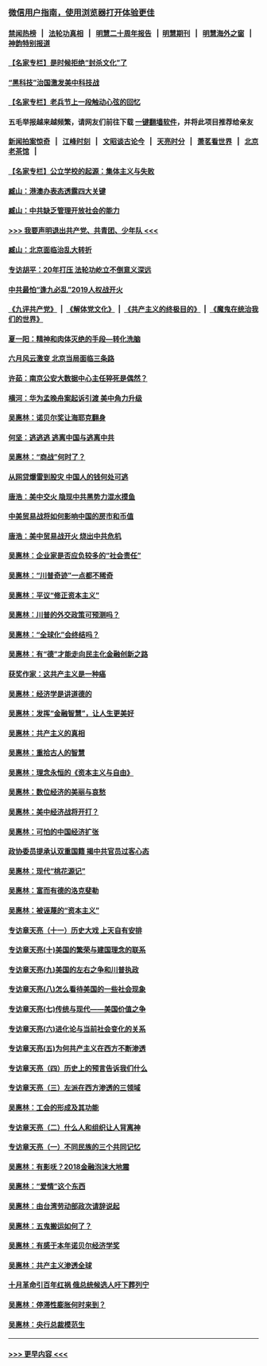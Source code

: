 ### [微信用户指南，使用浏览器打开体验更佳](https://github.com/gfw-breaker/banned-news1/blob/master/indexes/wechat-guide.md?t=0)
#### [禁闻热榜](热点新闻.md?t=0)  &nbsp;&nbsp;|&nbsp;&nbsp; [法轮功真相](https://github.com/gfw-breaker/truth/blob/master/README.md?t=0) &nbsp;&nbsp;|&nbsp;&nbsp; [明慧二十周年报告](https://github.com/gfw-breaker/mh-reports/blob/master/README.md?t=0) &nbsp;&nbsp;|&nbsp;&nbsp;[明慧期刊](https://github.com/gfw-breaker/mh-qikan) &nbsp;&nbsp;|&nbsp;&nbsp; [明慧海外之窗](https://github.com/gfw-breaker/mh-news/blob/master/README.md?t=0) &nbsp;&nbsp;|&nbsp;&nbsp; [神韵特别报道](https://github.com/gfw-breaker/mh-news/blob/master/shenyun.md?t=0)
#### [【名家专栏】是时候拒绝“封杀文化”了](../pages/nsc423/n11814093.md?t=02101444) 
#### [“黑科技”治国激发美中科技战](../pages/nsc423/n11638056.md?t=02101444) 
#### [【名家专栏】老兵节上一段触动心弦的回忆](../pages/nsc423/n11646016.md?t=02101444) 
#### 五毛举报越来越频繁，请网友们前往下载 [一键翻墙软件](https://github.com/gfw-breaker/ssr-accounts)，并将此项目推荐给亲友
#### [新闻拍案惊奇](https://github.com/gfw-breaker/banned-news1/blob/master/pages/link4.md) &nbsp;&nbsp;|&nbsp;&nbsp; [江峰时刻](https://github.com/gfw-breaker/banned-news1/blob/master/pages/link4.md) &nbsp;&nbsp;|&nbsp;&nbsp; [文昭谈古论今](https://github.com/gfw-breaker/banned-news1/blob/master/pages/link4.md) &nbsp;&nbsp;|&nbsp;&nbsp; [天亮时分](https://github.com/gfw-breaker/banned-news1/blob/master/pages/link4.md) &nbsp;&nbsp;|&nbsp;&nbsp; [萧茗看世界](https://github.com/gfw-breaker/banned-news1/blob/master/pages/link4.md) &nbsp;&nbsp;|&nbsp;&nbsp; [北京老茶馆](https://github.com/gfw-breaker/banned-news1/blob/master/pages/link4.md) &nbsp;&nbsp;|&nbsp;&nbsp; 
#### [【名家专栏】公立学校的起源：集体主义与失败](../pages/nsc423/n11601833.md?t=02101444) 
#### [臧山：港澳办表态透露四大关键](../pages/nsc423/n11421628.md?t=02101444) 
#### [臧山：中共缺乏管理开放社会的能力](../pages/nsc423/n11407457.md?t=02101444) 
#### [>>> 我要声明退出共产党、共青团、少年队 <<<](https://github.com/begood0513/goodnews/blob/master/quit/letter.md) 
#### [臧山：北京面临治乱大转折](../pages/nsc423/n11406895.md?t=02101444) 
#### [专访胡平：20年打压 法轮功屹立不倒意义深远](../pages/nsc423/n11398800.md?t=02101444) 
#### [中共最怕“逢九必乱”2019人权战开火](../pages/nsc423/n11385248.md?t=02101444) 
#### [《九评共产党》](https://github.com/begood0513/9ping.md/blob/master/README.md) &nbsp;|&nbsp; [《解体党文化》](../../../../jtdwh.md/blob/master/README.md)  &nbsp;|&nbsp; [《共产主义的终极目的》](../../../../gczydzjmd.md/blob/master/README.md) &nbsp;|&nbsp; [《魔鬼在统治我们的世界》](../../../../mgztzwmdsj.md/blob/master/README.md) 
#### [夏一阳：精神和肉体灭绝的手段—转化洗脑](../pages/nsc423/n11368250.md?t=02101444) 
#### [六月风云激变 北京当局面临三条路](../pages/nsc423/n11313668.md?t=02101444) 
#### [许茹：南京公安大数据中心主任猝死是偶然？](../pages/nsc423/n11064744.md?t=02101444) 
#### [横河：华为孟晚舟案起诉引渡 美中角力升级](../pages/nsc423/n11027230.md?t=02101444) 
#### [吴惠林：诺贝尔奖让海耶克翻身](../pages/nsc423/n10890049.md?t=02101444) 
#### [何坚：逃逃逃 逃离中国与逃离中共](../pages/nsc423/n10592891.md?t=02101444) 
#### [吴惠林：“商战”何时了？](../pages/nsc423/n10573558.md?t=02101444) 
#### [从网贷爆雷到股灾 中国人的钱何处可逃](../pages/nsc423/n10572800.md?t=02101444) 
#### [唐浩：美中交火 隐现中共黑势力混水摸鱼](../pages/nsc423/n10544040.md?t=02101444) 
#### [中美贸易战将如何影响中国的房市和币值](../pages/nsc423/n10543697.md?t=02101444) 
#### [唐浩：美中贸易战开火 烧出中共危机](../pages/nsc423/n10540126.md?t=02101444) 
#### [吴惠林：企业家是否应负较多的“社会责任”](../pages/nsc423/n10535022.md?t=02101444) 
#### [吴惠林：“川普奇迹”一点都不稀奇](../pages/nsc423/n10512808.md?t=02101444) 
#### [吴惠林：平议“修正资本主义”](../pages/nsc423/n10495724.md?t=02101444) 
#### [吴惠林：川普的外交政策可预测吗？](../pages/nsc423/n10462387.md?t=02101444) 
#### [吴惠林：“全球化”会终结吗？](../pages/nsc423/n10452838.md?t=02101444) 
#### [吴惠林：有“德”才能走向民主化金融创新之路](../pages/nsc423/n10432292.md?t=02101444) 
#### [获奖作家：这共产主义是一种癌](../pages/nsc423/n10431541.md?t=02101444) 
#### [吴惠林：经济学是讲道德的](../pages/nsc423/n10398014.md?t=02101444) 
#### [吴惠林：发挥“金融智慧”，让人生更美好](../pages/nsc423/n10375019.md?t=02101444) 
#### [吴惠林：共产主义的真相](../pages/nsc423/n10351394.md?t=02101444) 
#### [吴惠林：重拾古人的智慧](../pages/nsc423/n10337691.md?t=02101444) 
#### [吴惠林：理念永恒的《资本主义与自由》](../pages/nsc423/n10316274.md?t=02101444) 
#### [吴惠林：数位经济的美丽与哀愁](../pages/nsc423/n10292946.md?t=02101444) 
#### [吴惠林：美中经济战将开打？](../pages/nsc423/n10258825.md?t=02101444) 
#### [吴惠林：可怕的中国经济扩张](../pages/nsc423/n10219147.md?t=02101444) 
#### [政协委员提承认双重国籍 揭中共官员过客心态](../pages/nsc423/n10208809.md?t=02101444) 
#### [吴惠林：现代“桃花源记”](../pages/nsc423/n10185234.md?t=02101444) 
#### [吴惠林：富而有德的洛克斐勒](../pages/nsc423/n10142264.md?t=02101444) 
#### [吴惠林：被诬蔑的“资本主义”](../pages/nsc423/n10124816.md?t=02101444) 
#### [专访章天亮（十一）历史大戏 上天自有安排](../pages/nsc423/n10094905.md?t=02101444) 
#### [专访章天亮(十)美国的繁荣与建国理念的联系](../pages/nsc423/n10094899.md?t=02101444) 
#### [专访章天亮(九)美国的左右之争和川普执政](../pages/nsc423/n10094889.md?t=02101444) 
#### [专访章天亮(八)怎么看待美国的一些社会现象](../pages/nsc423/n10094857.md?t=02101444) 
#### [专访章天亮(七)传统与现代——美国价值之争](../pages/nsc423/n10093140.md?t=02101444) 
#### [专访章天亮(六)进化论与当前社会变化的关系](../pages/nsc423/n10092036.md?t=02101444) 
#### [专访章天亮(五)为何共产主义在西方不断渗透](../pages/nsc423/n10083620.md?t=02101444) 
#### [专访章天亮（四）历史上的预言告诉我们什么](../pages/nsc423/n10083606.md?t=02101444) 
#### [专访章天亮（三）左派在西方渗透的三领域](../pages/nsc423/n10081115.md?t=02101444) 
#### [吴惠林：工会的形成及其功能](../pages/nsc423/n10080633.md?t=02101444) 
#### [专访章天亮（二）什么人和组织让人背离神](../pages/nsc423/n10076637.md?t=02101444) 
#### [专访章天亮（一）不同民族的三个共同记忆](../pages/nsc423/n10074188.md?t=02101444) 
#### [吴惠林：有影呒？2018金融泡沫大地震](../pages/nsc423/n10040534.md?t=02101444) 
#### [吴惠林：“爱情”这个东西](../pages/nsc423/n10019423.md?t=02101444) 
#### [吴惠林：由台湾劳动部政次请辞说起](../pages/nsc423/n9979679.md?t=02101444) 
#### [吴惠林：五鬼搬运如何了？](../pages/nsc423/n9925338.md?t=02101444) 
#### [吴惠林：有感于本年诺贝尔经济学奖](../pages/nsc423/n9871883.md?t=02101444) 
#### [吴惠林：共产主义渗透全球](../pages/nsc423/n9812748.md?t=02101444) 
#### [十月革命引百年红祸 俄总统候选人吁下葬列宁](../pages/nsc423/n9810182.md?t=02101444) 
#### [吴惠林：停滞性膨胀何时来到？](../pages/nsc423/n9764136.md?t=02101444) 
#### [吴惠林：央行总裁模范生](../pages/nsc423/n9728134.md?t=02101444) 

----
#### [ >>> 更早内容 <<< ](../indexes/nsc423-earlier.md)
